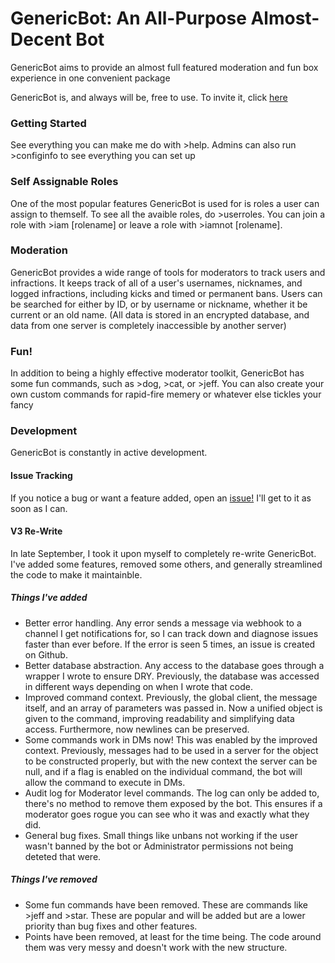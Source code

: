 # GenericBot: An All-Purpose Almost-Decent Bot
GenericBot aims to provide an almost full featured moderation and fun box experience in one convenient package

GenericBot is, and always will be, free to use. To invite it, click [here](https://discordapp.com/oauth2/authorize?client_id=295329346590343168&scope=bot&permissions=2110258303)

### Getting Started
See everything you can make me do with >help. Admins can also run >configinfo to see everything you can set up

### Self Assignable Roles
One of the most popular features GenericBot is used for is roles a user can assign to themself. To see all the avaible roles, do >userroles. You can join a role with >iam [rolename] or leave a role with >iamnot [rolename].

### Moderation
GenericBot provides a wide range of tools for moderators to track users and infractions. It keeps track of all of a user's usernames, nicknames, and logged infractions, including kicks and timed or permanent bans. Users can be searched for either by ID, or by username or nickname, whether it be current or an old name. (All data is stored in an encrypted database, and data from one server is completely inaccessible by another server)

### Fun!
In addition to being a highly effective moderator toolkit, GenericBot has some fun commands, such as >dog, >cat, or >jeff. You can also create your own custom commands for rapid-fire memery or whatever else tickles your fancy

### Development 
GenericBot is constantly in active development. 

#### Issue Tracking
If you notice a bug or want a feature added, open an [issue!](https://github.com/MasterChief-John-117/GenericBot/issues) I'll get to it as soon as I can. 

#### V3 Re-Write
In late September, I took it upon myself to completely re-write GenericBot. I've added some features, removed some others, and generally streamlined the code to make it maintainble. 

##### Things I've added
- Better error handling. Any error sends a message via webhook to a channel I get notifications for, so I can track down and diagnose issues faster than ever before. If the error is seen 5 times, an issue is created on Github.
- Better database abstraction. Any access to the database goes through a wrapper I wrote to ensure DRY. Previously, the database was accessed in different ways depending on when I wrote that code. 
- Improved command context. Previously, the global client, the message itself, and an array of parameters was passed in. Now a unified object is given to the command, improving readability and simplifying data access. Furthermore, now newlines can be preserved. 
- Some commands work in DMs now! This was enabled by the improved context. Previously, messages had to be used in a server for the object to be constructed properly, but with the new context the server can be null, and if a flag is enabled on the individual command, the bot will allow the command to execute in DMs. 
- Audit log for Moderator level commands. The log can only be added to, there's no method to remove them exposed by the bot. This ensures if a moderator goes rogue you can see who it was and exactly what they did.
- General bug fixes. Small things like unbans not working if the user wasn't banned by the bot or Administrator permissions not being deteted that were.

##### Things I've removed
- Some fun commands have been removed. These are commands like >jeff and >star. These are popular and will be added but are a lower priority than bug fixes and other features.
- Points have been removed, at least for the time being. The code around them was very messy and doesn't work with the new structure. 
